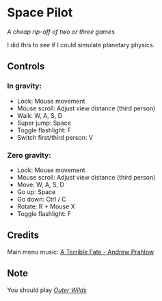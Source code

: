 # Space Pilot

*A cheap rip-off of two or three games*

I did this to see if I could simulate planetary physics.

## Controls

### In gravity:
* Look: Mouse movement
* Mouse scroll: Adjust view distance (third person)
* Walk: W, A, S, D
* Super jump: Space
* Toggle flashlight: F
* Switch first/third person: V

### Zero gravity:
* Look: Mouse movement
* Mouse scroll: Adjust view distance (third person)
* Move: W, A, S, D
* Go up: Space
* Go down: Ctrl / C
* Rotate: R + Mouse X
* Toggle flashlight: F

## Credits
Main menu music: [A Terrible Fate - Andrew Prahlow](https://soundcloud.com/andrewprahlow/a-terrible-fate)

## Note
You should play *[Outer Wilds](https://store.steampowered.com/app/753640/Outer_Wilds/)*
